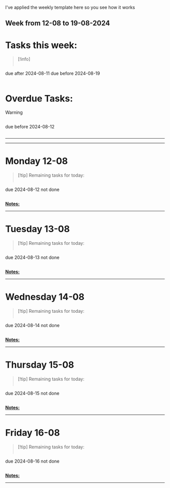 I've applied the weekly template here so you see how it works
## Week from  12-08  to 19-08-2024

# Tasks this week:

> [!info]
> ```tasks
due after 2024-08-11
due before 2024-08-19
> ```

# Overdue Tasks:

> [!warning]
> ```tasks
due before 2024-08-12 
> ```

---
---
# Monday 12-08

> [!tip] Remaining tasks for today:
> ```tasks
due 2024-08-12
not done
>```

<u><strong>Notes:</strong></u>


---
# Tuesday 13-08

> [!tip] Remaining tasks for today:
> ```tasks
due 2024-08-13
not done
>```

<u><strong>Notes:</strong></u>


---
# Wednesday 14-08

> [!tip] Remaining tasks for today:
> ```tasks
due 2024-08-14
not done
>```

<u><strong>Notes:</strong></u>


---
# Thursday 15-08

> [!tip] Remaining tasks for today:
> ```tasks
due 2024-08-15
not done
>```

<u><strong>Notes:</strong></u>


---
# Friday 16-08

> [!tip] Remaining tasks for today:
> ```tasks
due 2024-08-16
not done
>```

<u><strong>Notes:</strong></u>


---





